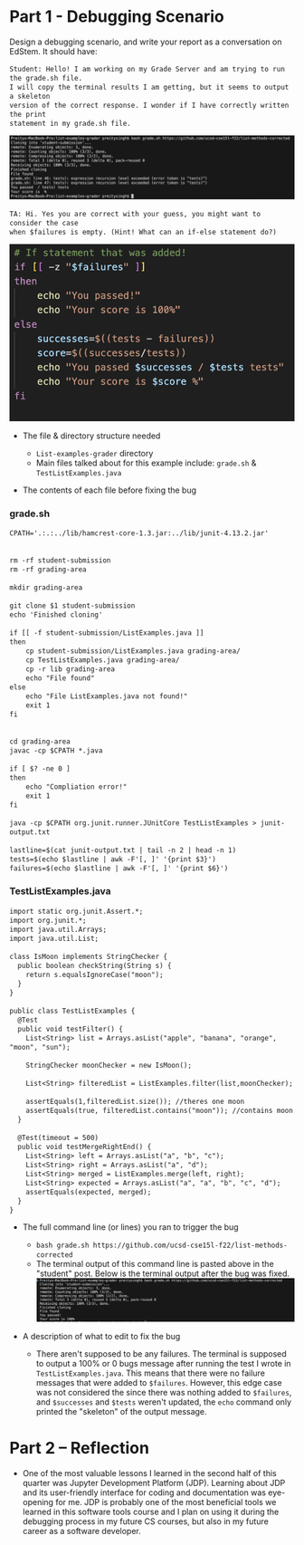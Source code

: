 # Part 1 - Debugging Scenario
Design a debugging scenario, and write your report as a conversation on EdStem. It should have:

```
Student: Hello! I am working on my Grade Server and am trying to run the grade.sh file.
I will copy the terminal results I am getting, but it seems to output a skeleton
version of the correct response. I wonder if I have correctly written the print
statement in my grade.sh file.
```
![Image](help.png)

```
TA: Hi. Yes you are correct with your guess, you might want to consider the case
when $failures is empty. (Hint! What can an if-else statement do?)
```

![Image](edit.png)

* The file & directory structure needed
  * `List-examples-grader` directory
   * Main files talked about for this example include: `grade.sh` & `TestListExamples.java`

* The contents of each file before fixing the bug
### grade.sh
```
CPATH='.:.:../lib/hamcrest-core-1.3.jar:../lib/junit-4.13.2.jar'


rm -rf student-submission
rm -rf grading-area

mkdir grading-area

git clone $1 student-submission
echo 'Finished cloning'

if [[ -f student-submission/ListExamples.java ]]
then
    cp student-submission/ListExamples.java grading-area/
    cp TestListExamples.java grading-area/
    cp -r lib grading-area
    echo "File found"
else
    echo "File ListExamples.java not found!"
    exit 1
fi


cd grading-area
javac -cp $CPATH *.java

if [ $? -ne 0 ] 
then
    echo "Compliation error!"
    exit 1
fi

java -cp $CPATH org.junit.runner.JUnitCore TestListExamples > junit-output.txt

lastline=$(cat junit-output.txt | tail -n 2 | head -n 1)
tests=$(echo $lastline | awk -F'[, ]' '{print $3}')
failures=$(echo $lastline | awk -F'[, ]' '{print $6}')
```
### TestListExamples.java
```
import static org.junit.Assert.*;
import org.junit.*;
import java.util.Arrays;
import java.util.List;

class IsMoon implements StringChecker {
  public boolean checkString(String s) {
    return s.equalsIgnoreCase("moon");
  }
}

public class TestListExamples {
  @Test
  public void testFilter() {
    List<String> list = Arrays.asList("apple", "banana", "orange", "moon", "sun");

    StringChecker moonChecker = new IsMoon();

    List<String> filteredList = ListExamples.filter(list,moonChecker);

    assertEquals(1,filteredList.size()); //theres one moon
    assertEquals(true, filteredList.contains("moon")); //contains moon
  }

  @Test(timeout = 500)
  public void testMergeRightEnd() {
    List<String> left = Arrays.asList("a", "b", "c");
    List<String> right = Arrays.asList("a", "d");
    List<String> merged = ListExamples.merge(left, right);
    List<String> expected = Arrays.asList("a", "a", "b", "c", "d");
    assertEquals(expected, merged);
  }
}
```


* The full command line (or lines) you ran to trigger the bug
  * `bash grade.sh https://github.com/ucsd-cse15l-f22/list-methods-corrected`
  * The terminal output of this command line is pasted above in the "student" post. Below is the terminal output after the bug was fixed.
 ![Image](gotIt.png)

* A description of what to edit to fix the bug
  * There aren't supposed to be any failures. The terminal is supposed to output a
  100% or 0 bugs message after running the test I wrote in `TestListExamples.java`.
  This means that there were no failure messages that were added to `$failures`.
  However, this edge case was not considered the since there was nothing added to
  `$failures`, and `$successes` and `$tests` weren't updated, the `echo` command only printed
  the "skeleton" of the output message.

# Part 2 – Reflection

* One of the most valuable lessons I learned in the second half of this quarter was Jupyter Development Platform (JDP). Learning about JDP and its user-friendly interface for coding and documentation was eye-opening for me. JDP is probably one of the most beneficial tools we learned in this software tools course and I plan on using it during the debugging process in my future CS courses, but also in my future career as a software developer.
